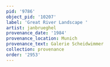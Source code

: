```yaml
---
pid: '9786'
object_pid: '10207'
label: 'Great River Landscape '
artist: janbrueghel
provenance_date: '1984'
provenance_location: Munich
provenance_text: Galerie Scheidwimmer
collection: provenance
order: '2953'
---
```

